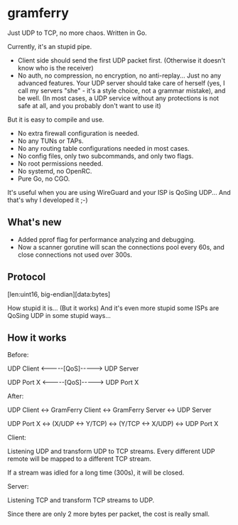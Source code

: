 <!--
 * @Author: FunctionSir
 * @License: AGPLv3
 * @Date: 2025-09-02 12:56:50
 * @LastEditTime: 2025-09-06 11:28:40
 * @LastEditors: FunctionSir
 * @Description: -
 * @FilePath: /gramferry/README.md
-->

# gramferry

Just UDP to TCP, no more chaos. Written in Go.

Currently, it's an stupid pipe.

- Client side should send the first UDP packet first. (Otherwise it doesn't know who is the receiver)
- No auth, no compression, no encryption, no anti-replay... Just no any advanced features. Your UDP server should take care of herself (yes, I call my servers "she" - it's a style choice, not a grammar mistake), and be well. (In most cases, a UDP service without any protections is not safe at all, and you probably don't want to use it)

But it is easy to compile and use.

- No extra firewall configuration is needed.
- No any TUNs or TAPs.
- No any routing table configurations needed in most cases.
- No config files, only two subcommands, and only two flags.
- No root permissions needed.
- No systemd, no OpenRC.
- Pure Go, no CGO.

It's useful when you are using WireGuard and your ISP is QoSing UDP... And that's why I developed it ;-)

## What's new

- Added pprof flag for performance analyzing and debugging.
- Now a scanner gorutine will scan the connections pool every 60s, and close connections not used over 300s.

## Protocol

\[len:uint16, big-endian\]\[data:bytes\]

How stupid it is... (But it works) And it's even more stupid some ISPs are QoSing UDP in some stupid ways...

## How it works

Before:

UDP Client <-----\[QoS\]-----> UDP Server

UDP Port X <-----\[QoS\]-----> UDP Port X

After:

UDP Client <->  GramFerry Client  <-> GramFerry Server <-> UDP Server

UDP Port X <->  (X/UDP <-> Y/TCP) <-> (Y/TCP <-> X/UDP) <-> UDP Port X

Client:

Listening UDP and transform UDP to TCP streams. Every different UDP remote will be mapped to a different TCP stream.

If a stream was idled for a long time (300s), it will be closed.

Server:

Listening TCP and transform TCP streams to UDP.

Since there are only 2 more bytes per packet, the cost is really small.
